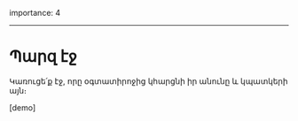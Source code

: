 importance: 4

---

# Պարզ էջ

Կառուցե՛ք էջ, որը օգտատիրոջից կհարցնի իր անունը և կպատկերի այն։

[demo]
